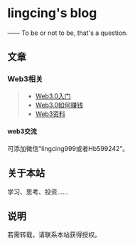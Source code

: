 lingcing's blog
===========
—— To be or not to be, that's a question.

## 文章

### Web3相关
> * [Web3.0入门](/web3/)
> * [Web3.0如何赚钱](/web3/earn/)
> * [Web3资料](/web3/info/)
<!-- > * [空投 (更新中)](/web3/airdrop/) -->

#### web3交流

可添加微信“lingcing999或者Hb599242”。

## 关于本站

学习、思考、投资……


## 说明

若需转载，请联系本站获得授权。

